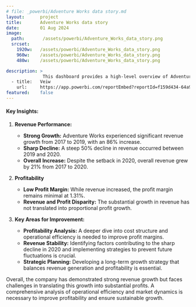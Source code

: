 ```yaml
---
# file: _powerbi/Adventure Works data story.md
layout:      project
title:       Adventure Works data story
date:        01 Aug 2024
image:
  path:       /assets/powerbi/Adventure_Works_data_story.png
  srcset:
    1920w:   /assets/powerbi/Adventure_Works_data_story.png
    960w:    /assets/powerbi/Adventure_Works_data_story.png
    480w:    /assets/powerbi/Adventure_Works_data_story.png

description: >
              This dashboard provides a high-level overview of Adventure Works' financial performance, focusing on revenue and profitability trends over time. Key metrics such as total revenue, profit margin, and growth rates are visualized to identify patterns and areas for improvement. Source icon The dashboard is designed to help stakeholders understand the company's financial health, assess the impact of revenue fluctuations on profitability, and identify opportunities to enhance overall financial performance.
  - title:   Veiw
    url:     https://app.powerbi.com/reportEmbed?reportId=f159d434-64a9-4bc9-a82f-e5b394d313f1&autoAuth=true&ctid=801585e2-0e6a-4322-a002-e7fc8457bab4
featured:    false
---
```

#### Key Insights:

1.  **Revenue Performance:**
     - **Strong Growth:** Adventure Works experienced significant revenue growth from 2017 to 2019, with an 86% increase.
     - **Sharp Decline:** A steep 50% decline in revenue occurred between 2019 and 2020.
     - **Overall Increase:** Despite the setback in 2020, overall revenue grew by 21% from 2017 to 2020.

2.  **Profitability**
     - **Low Profit Margin:** While revenue increased, the profit margin remains minimal at 1.31%.
     - **Revenue and Profit Disparity:** The substantial growth in revenue has not translated into proportional profit growth.

3. **Key Areas for Improvement:**
    - **Profitability Analysis:** A deeper dive into cost structure and operational efficiency is needed to improve profit margins.
    - **Revenue Stability:** Identifying factors contributing to the sharp decline in 2020 and implementing strategies to prevent future fluctuations is crucial.
    - **Strategic Planning:** Developing a long-term growth strategy that balances revenue generation and profitability is essential.

Overall, the company has demonstrated strong revenue growth but faces challenges in translating this growth into substantial profits. 
A comprehensive analysis of operational efficiency and market dynamics is necessary to improve profitability and ensure sustainable growth.
